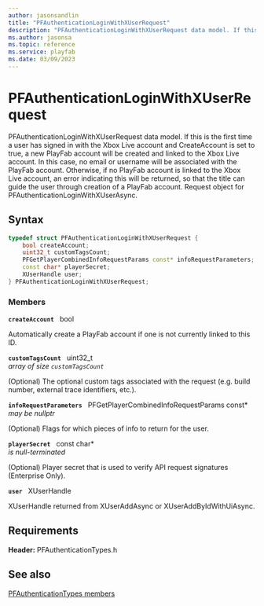```yaml
---
author: jasonsandlin
title: "PFAuthenticationLoginWithXUserRequest"
description: "PFAuthenticationLoginWithXUserRequest data model. If this is the first time a user has signed in with the Xbox Live account and CreateAccount is set to true, a new PlayFab account will be created and linked to the Xbox Live account. In this case, no email or username will be associated with the PlayFab account. Otherwise, if no PlayFab account is linked to the Xbox Live account, an error indicating this will be returned, so that the title can guide the user through creation of a PlayFab account. Request object for PFAuthenticationLoginWithXUserAsync."
ms.author: jasonsa
ms.topic: reference
ms.service: playfab
ms.date: 03/09/2023
---
```


# PFAuthenticationLoginWithXUserRequest  

PFAuthenticationLoginWithXUserRequest data model. If this is the first time a user has signed in with the Xbox Live account and CreateAccount is set to true, a new PlayFab account will be created and linked to the Xbox Live account. In this case, no email or username will be associated with the PlayFab account. Otherwise, if no PlayFab account is linked to the Xbox Live account, an error indicating this will be returned, so that the title can guide the user through creation of a PlayFab account. Request object for PFAuthenticationLoginWithXUserAsync.  

## Syntax  
  
```cpp
typedef struct PFAuthenticationLoginWithXUserRequest {  
    bool createAccount;  
    uint32_t customTagsCount;  
    PFGetPlayerCombinedInfoRequestParams const* infoRequestParameters;  
    const char* playerSecret;  
    XUserHandle user;  
} PFAuthenticationLoginWithXUserRequest;  
```
  
### Members  
  
**`createAccount`** &nbsp; bool  
  
Automatically create a PlayFab account if one is not currently linked to this ID.
  
**`customTagsCount`** &nbsp; uint32_t  
*array of size `customTagsCount`*  
  
(Optional) The optional custom tags associated with the request (e.g. build number, external trace identifiers, etc.).
  
**`infoRequestParameters`** &nbsp; PFGetPlayerCombinedInfoRequestParams const*  
*may be nullptr*  
  
(Optional) Flags for which pieces of info to return for the user.
  
**`playerSecret`** &nbsp; const char*  
*is null-terminated*  
  
(Optional) Player secret that is used to verify API request signatures (Enterprise Only).
  
**`user`** &nbsp; XUserHandle  
  
XUserHandle returned from XUserAddAsync or XUserAddByIdWithUiAsync.
  
  
## Requirements  
  
**Header:** PFAuthenticationTypes.h
  
## See also  
[PFAuthenticationTypes members](../pfauthenticationtypes_members.md)  

  
  

